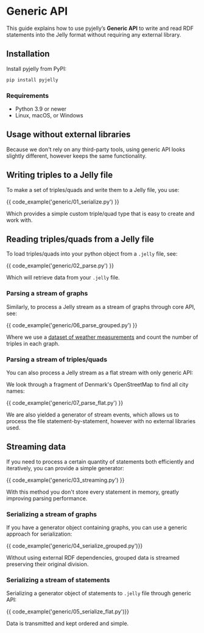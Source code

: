 # Generic API
This guide explains how to use pyjelly’s **Generic API** to write and read RDF statements into the Jelly format without requiring any external library.

## Installation

Install pyjelly from PyPI:

```bash
pip install pyjelly
```

### Requirements

- Python 3.9 or newer  
- Linux, macOS, or Windows

## Usage without external libraries
Because we don't rely on any third-party tools, using generic API looks slightly different, however keeps the same functionality.

## Writing triples to a Jelly file

To make a set of triples/quads and write them to a Jelly file, you use:

{{ code_example('generic/01_serialize.py') }}

Which provides a simple custom triple/quad type that is easy to create and work with.

## Reading triples/quads from a Jelly file

To load triples/quads into your python object from a `.jelly` file, see:

{{ code_example('generic/02_parse.py') }}

Which will retrieve data from your `.jelly` file.

### Parsing a stream of graphs

Similarly, to process a Jelly stream as a stream of graphs through core API, see:

{{ code_example('generic/06_parse_grouped.py') }}

Where we use a [dataset of weather measurements](https://w3id.org/riverbench/datasets/lod-katrina/dev) and count the number of triples in each graph.

### Parsing a stream of triples/quads

You can also process a Jelly stream as a flat stream with only generic API:

We look through a fragment of Denmark's OpenStreetMap to find all city names:

{{ code_example('generic/07_parse_flat.py') }}

We are also yielded a generator of stream events, which allows us to process the file statement-by-statement, however with no external libraries used.

## Streaming data

If you need to process a certain quantity of statements both efficiently and iteratively, you can provide a simple generator:

{{ code_example('generic/03_streaming.py') }}

With this method you don't store every statement in memory, greatly improving parsing performance.

### Serializing a stream of graphs

If you have a generator object containing graphs, you can use a generic approach for serialization:

{{ code_example('generic/04_serialize_grouped.py')}}

Without using external RDF dependencies, grouped data is streamed preserving their original division. 

### Serializing a stream of statements

Serializing a generator object of statements to `.jelly` file through generic API:

{{ code_example('generic/05_serialize_flat.py')}}

Data is transmitted and kept ordered and simple. 
